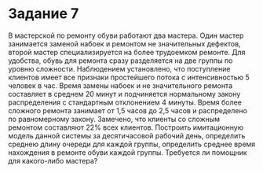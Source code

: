 # Задание 7
В мастерской по ремонту обуви работают два мастера. Один мастер занимается заменой набоек и ремонтом не значительных дефектов, второй мастер специализируется на более трудоемком ремонте. Для удобства, обувь для ремонта сразу разделяется на две группы по уровню сложности. Наблюдением установлено, что поступление клиентов имеет все признаки простейшего потока с интенсивностью 5 человек в час. Время замены набоек и не значительного ремонта составляет в среднем 20 минут и подчиняется нормальному закону распределения с стандартным отклонением 4 минуты. Время более сложного ремонта занимает от 1,5 часов до 2,5 часов и распределено по равномерному закону. Замечено, что клиенты со сложным ремонтом составляют 22% всех клиентов. Построить имитационную модель данной системы за десятичасовой рабочий день, определить среднею длину очереди для каждой группы, определить среднее время нахождения в ремонте обуви каждой группы. Требуется ли помощник для какого-либо мастера?